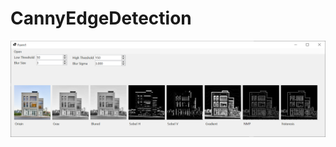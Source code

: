 # CannyEdgeDetection
<img src = "https://github.com/jjr2930/CannyEdgeDetection/blob/main/Example.png?raw=true"/>
